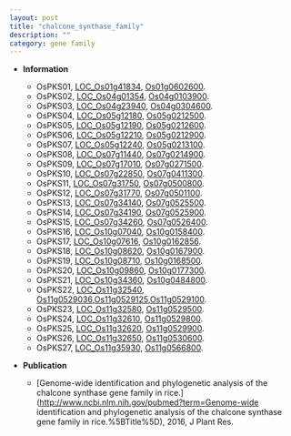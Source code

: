 ```yaml
---
layout: post
title: "chalcone_synthase_family"
description: ""
category: gene family
---
```


* **Information**  
    + OsPKS01, [LOC_Os01g41834](http://rice.plantbiology.msu.edu/cgi-bin/ORF_infopage.cgi?orf=LOC_Os01g41834), [Os01g0602600](http://rapdb.dna.affrc.go.jp/viewer/gbrowse_details/irgsp1?name=Os01g0602600).
    + OsPKS02, [LOC_Os04g01354](http://rice.plantbiology.msu.edu/cgi-bin/ORF_infopage.cgi?orf=LOC_Os04g01354), [Os04g0103900](http://rapdb.dna.affrc.go.jp/viewer/gbrowse_details/irgsp1?name=Os04g0103900).
    + OsPKS03, [LOC_Os04g23940](http://rice.plantbiology.msu.edu/cgi-bin/ORF_infopage.cgi?orf=LOC_Os04g23940), [Os04g0304600](http://rapdb.dna.affrc.go.jp/viewer/gbrowse_details/irgsp1?name=Os04g0304600).
    + OsPKS04, [LOC_Os05g12180](http://rice.plantbiology.msu.edu/cgi-bin/ORF_infopage.cgi?orf=LOC_Os05g12180), [Os05g0212500](http://rapdb.dna.affrc.go.jp/viewer/gbrowse_details/irgsp1?name=Os05g0212500).
    + OsPKS05, [LOC_Os05g12190](http://rice.plantbiology.msu.edu/cgi-bin/ORF_infopage.cgi?orf=LOC_Os05g12190), [Os05g0212600](http://rapdb.dna.affrc.go.jp/viewer/gbrowse_details/irgsp1?name=Os05g0212600).
    + OsPKS06, [LOC_Os05g12210](http://rice.plantbiology.msu.edu/cgi-bin/ORF_infopage.cgi?orf=LOC_Os05g12210), [Os05g0212900](http://rapdb.dna.affrc.go.jp/viewer/gbrowse_details/irgsp1?name=Os05g0212900).
    + OsPKS07, [LOC_Os05g12240](http://rice.plantbiology.msu.edu/cgi-bin/ORF_infopage.cgi?orf=LOC_Os05g12240), [Os05g0213100](http://rapdb.dna.affrc.go.jp/viewer/gbrowse_details/irgsp1?name=Os05g0213100).
    + OsPKS08, [LOC_Os07g11440](http://rice.plantbiology.msu.edu/cgi-bin/ORF_infopage.cgi?orf=LOC_Os07g11440), [Os07g0214900](http://rapdb.dna.affrc.go.jp/viewer/gbrowse_details/irgsp1?name=Os07g0214900).
    + OsPKS09, [LOC_Os07g17010](http://rice.plantbiology.msu.edu/cgi-bin/ORF_infopage.cgi?orf=LOC_Os07g17010), [Os07g0271500](http://rapdb.dna.affrc.go.jp/viewer/gbrowse_details/irgsp1?name=Os07g0271500).
    + OsPKS10, [LOC_Os07g22850](http://rice.plantbiology.msu.edu/cgi-bin/ORF_infopage.cgi?orf=LOC_Os07g22850), [Os07g0411300](http://rapdb.dna.affrc.go.jp/viewer/gbrowse_details/irgsp1?name=Os07g0411300).
    + OsPKS11, [LOC_Os07g31750](http://rice.plantbiology.msu.edu/cgi-bin/ORF_infopage.cgi?orf=LOC_Os07g31750), [Os07g0500800](http://rapdb.dna.affrc.go.jp/viewer/gbrowse_details/irgsp1?name=Os07g0500800).
    + OsPKS12, [LOC_Os07g31770](http://rice.plantbiology.msu.edu/cgi-bin/ORF_infopage.cgi?orf=LOC_Os07g31770), [Os07g0501100](http://rapdb.dna.affrc.go.jp/viewer/gbrowse_details/irgsp1?name=Os07g0501100).
    + OsPKS13, [LOC_Os07g34140](http://rice.plantbiology.msu.edu/cgi-bin/ORF_infopage.cgi?orf=LOC_Os07g34140), [Os07g0525500](http://rapdb.dna.affrc.go.jp/viewer/gbrowse_details/irgsp1?name=Os07g0525500).
    + OsPKS14, [LOC_Os07g34190](http://rice.plantbiology.msu.edu/cgi-bin/ORF_infopage.cgi?orf=LOC_Os07g34190), [Os07g0525900](http://rapdb.dna.affrc.go.jp/viewer/gbrowse_details/irgsp1?name=Os07g0525900).
    + OsPKS15, [LOC_Os07g34260](http://rice.plantbiology.msu.edu/cgi-bin/ORF_infopage.cgi?orf=LOC_Os07g34260), [Os07g0526400](http://rapdb.dna.affrc.go.jp/viewer/gbrowse_details/irgsp1?name=Os07g0526400).
    + OsPKS16, [LOC_Os10g07040](http://rice.plantbiology.msu.edu/cgi-bin/ORF_infopage.cgi?orf=LOC_Os10g07040), [Os10g0158400](http://rapdb.dna.affrc.go.jp/viewer/gbrowse_details/irgsp1?name=Os10g0158400).
    + OsPKS17, [LOC_Os10g07616](http://rice.plantbiology.msu.edu/cgi-bin/ORF_infopage.cgi?orf=LOC_Os10g07616), [Os10g0162856](http://rapdb.dna.affrc.go.jp/viewer/gbrowse_details/irgsp1?name=Os10g0162856).
    + OsPKS18, [LOC_Os10g08620](http://rice.plantbiology.msu.edu/cgi-bin/ORF_infopage.cgi?orf=LOC_Os10g08620), [Os10g0167900](http://rapdb.dna.affrc.go.jp/viewer/gbrowse_details/irgsp1?name=Os10g0167900).
    + OsPKS19, [LOC_Os10g08710](http://rice.plantbiology.msu.edu/cgi-bin/ORF_infopage.cgi?orf=LOC_Os10g08710), [Os10g0168500](http://rapdb.dna.affrc.go.jp/viewer/gbrowse_details/irgsp1?name=Os10g0168500).
    + OsPKS20, [LOC_Os10g09860](http://rice.plantbiology.msu.edu/cgi-bin/ORF_infopage.cgi?orf=LOC_Os10g09860), [Os10g0177300](http://rapdb.dna.affrc.go.jp/viewer/gbrowse_details/irgsp1?name=Os10g0177300).
    + OsPKS21, [LOC_Os10g34360](http://rice.plantbiology.msu.edu/cgi-bin/ORF_infopage.cgi?orf=LOC_Os10g34360), [Os10g0484800](http://rapdb.dna.affrc.go.jp/viewer/gbrowse_details/irgsp1?name=Os10g0484800).
    + OsPKS22, [LOC_Os11g32540](http://rice.plantbiology.msu.edu/cgi-bin/ORF_infopage.cgi?orf=LOC_Os11g32540), [Os11g0529036](http://rapdb.dna.affrc.go.jp/viewer/gbrowse_details/irgsp1?name=Os11g0529036),[Os11g0529125](http://rapdb.dna.affrc.go.jp/viewer/gbrowse_details/irgsp1?name=Os11g0529125),[Os11g0529100](http://rapdb.dna.affrc.go.jp/viewer/gbrowse_details/irgsp1?name=Os11g0529100).
    + OsPKS23, [LOC_Os11g32580](http://rice.plantbiology.msu.edu/cgi-bin/ORF_infopage.cgi?orf=LOC_Os11g32580), [Os11g0529500](http://rapdb.dna.affrc.go.jp/viewer/gbrowse_details/irgsp1?name=Os11g0529500).
    + OsPKS24, [LOC_Os11g32610](http://rice.plantbiology.msu.edu/cgi-bin/ORF_infopage.cgi?orf=LOC_Os11g32610), [Os11g0529800](http://rapdb.dna.affrc.go.jp/viewer/gbrowse_details/irgsp1?name=Os11g0529800).
    + OsPKS25, [LOC_Os11g32620](http://rice.plantbiology.msu.edu/cgi-bin/ORF_infopage.cgi?orf=LOC_Os11g32620), [Os11g0529900](http://rapdb.dna.affrc.go.jp/viewer/gbrowse_details/irgsp1?name=Os11g0529900).
    + OsPKS26, [LOC_Os11g32650](http://rice.plantbiology.msu.edu/cgi-bin/ORF_infopage.cgi?orf=LOC_Os11g32650), [Os11g0530600](http://rapdb.dna.affrc.go.jp/viewer/gbrowse_details/irgsp1?name=Os11g0530600).
    + OsPKS27, [LOC_Os11g35930](http://rice.plantbiology.msu.edu/cgi-bin/ORF_infopage.cgi?orf=LOC_Os11g35930), [Os11g0566800](http://rapdb.dna.affrc.go.jp/viewer/gbrowse_details/irgsp1?name=Os11g0566800).

* **Publication**  
    + [Genome-wide identification and phylogenetic analysis of the chalcone synthase gene family in rice.](http://www.ncbi.nlm.nih.gov/pubmed?term=Genome-wide identification and phylogenetic analysis of the chalcone synthase gene family in rice.%5BTitle%5D), 2016, J Plant Res.


